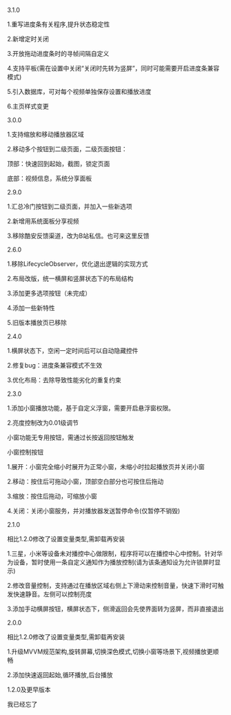 

3.1.0

1.重写进度条有关程序,提升状态稳定性

2.新增定时关闭

3.开放拖动进度条时的寻帧间隔自定义

4.支持平板(需在设置中关闭“关闭时先转为竖屏”，同时可能需要开启进度条兼容模式)

5.引入数据库，可对每个视频单独保存设置和播放进度

6.主页样式变更


3.0.0

1.支持缩放和移动播放器区域

2.移动多个按钮到二级页面，二级页面按钮：

顶部：快速回到起始，截图，锁定页面

底部：视频信息，系统分享面板


2.9.0

1.汇总冷门按钮到二级页面，并加入一些新选项

2.新增用系统面板分享视频

3.移除酷安反馈渠道，改为B站私信。也可来这里反馈

2.6.0

1.移除LifecycleObserver，优化退出逻辑的实现方式

2.布局改版，统一横屏和竖屏状态下的布局结构

3.添加更多选项按钮（未完成）

4.添加一些新特性

5.旧版本播放页已移除


2.4.0

1.横屏状态下，空闲一定时间后可以自动隐藏控件

2.修复bug：进度条兼容模式不生效

3.优化布局：去除导致性能劣化的重复约束



2.3.0

1.添加小窗播放功能，基于自定义浮窗，需要开启悬浮窗权限。

2.亮度控制改为0.01级调节

小窗功能无专用按钮，需通过长按返回按钮触发

小窗控制按钮

1.展开：小窗完全缩小时展开为正常小窗，未缩小时拉起播放页并关闭小窗

2.移动：按住后可拖动小窗，顶部空白部分也可按住后拖动

3.缩放：按住后拖动，可缩放小窗

4.关闭：关闭小窗服务，并对播放器发送暂停命令(仅暂停不销毁)

2.1.0

相比1.2.0修改了设置变量类型,需卸载再安装

1.三星，小米等设备未对播控中心做限制，程序将可以在播控中心中控制。针对华为设备，暂时使用一条自定义通知作为播放控制(请为该条通知设为允许锁屏时显示)

2.修改音量控制，支持通过在播放区域右侧上下滑动来控制音量，快速下滑时可触发快速静音。左侧可以控制亮度

3.添加手动横屏按钮，横屏状态下，侧滑返回会先使界面转为竖屏，而非直接退出

2.0.0

相比1.2.0修改了设置变量类型,需卸载再安装

1.升级MVVM规范架构,旋转屏幕,切换深色模式,切换小窗等场景下,视频播放更顺畅

2.添加快速返回起始,循环播放,后台播放

1.2.0及更早版本

我已经忘了

